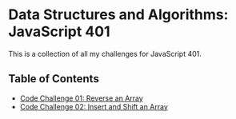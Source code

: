 # Data Structures and Algorithms: JavaScript 401

This is a collection of all my challenges for JavaScript 401.

## Table of Contents
- [Code Challenge 01: Reverse an Array](code-challenges/401/01-arrayReverse/README.md)
- [Code Challenge 02: Insert and Shift an Array](code-challenges/401/02-arrayShift/README.md)
